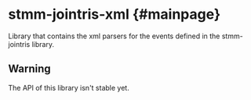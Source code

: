 stmm-jointris-xml                                                  {#mainpage}
=================

Library that contains the xml parsers for the events defined in
the stmm-jointris library.



Warning
-------
The API of this library isn't stable yet.
